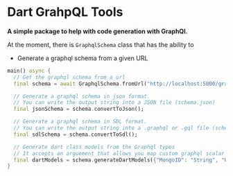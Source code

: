 # Dart GrahpQL Tools

**A simple package to help with code generation with GraphQl.**

At the moment, there is `GraphqlSchema` class that has the ability to
- Generate a graphql schema from a given URL
```dart
main() async {
  // Get the graphql schema from a url
  final schema = await GraphqlSchema.fromUrl("http://localhost:5000/graphql");

  // Generate a graphql schema in json format.
  // You can write the output string into a JSON file (schema.json)
  final jsonSchema = schema.convertToJson();

  // Generate a graphql schema in SDL format.
  // You can write the output string into a .graphql or .gql file (schema.graphql)
  final sdlSchema = schema.convertToSdl();

  // Generate dart class models from the Graphql types
  // It accepts an arguement that allows you map custom graphql scalar types to a dart type
  final dartModels = schema.generateDartModels({"MongoID": "String", "Upload": "String"});
}
```
